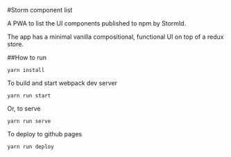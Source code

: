 #Storm component list

A PWA to list the UI components published to npm by StormId.

The app has a minimal vanilla compositional, functional UI on top of a redux store.

##How to run
```
yarn install
```

To build and start webpack dev server
```
yarn run start
```

Or, to serve
```
yarn run serve
```

To deploy to github pages
```
yarn run deploy
```